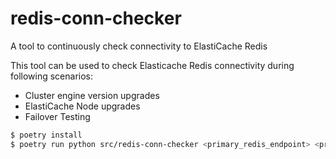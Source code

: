 # redis-conn-checker
A tool to continuously check connectivity to ElastiCache Redis

This tool can be used to check Elasticache Redis connectivity during following scenarios:
- Cluster engine version upgrades
- ElastiCache Node upgrades
- Failover Testing

```sh
$ poetry install
$ poetry run python src/redis-conn-checker <primary_redis_endpoint> <primary_node_name>
```

